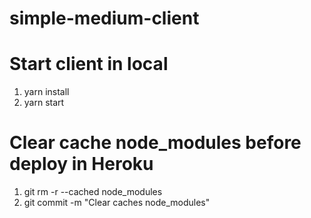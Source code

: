 # simple-medium-client

# Start client in local
1. yarn install
2. yarn start


# Clear cache node_modules before deploy in Heroku
1. git rm -r --cached node_modules
2. git commit -m "Clear caches node_modules"
